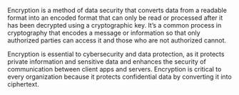 Encryption is a method of data security that converts data from a readable format into an encoded format that can only be read or processed after it has been decrypted using a cryptographic key. It’s a common process in cryptography that encodes a message or information so that only authorized parties can access it and those who are not authorized cannot.

Encryption is essential to cybersecurity and data protection, as it protects private information and sensitive data and enhances the security of communication between client apps and servers. Encryption is critical to every organization because it protects confidential data by converting it into ciphertext.
